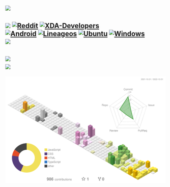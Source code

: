 [![](https://readme-typing-svg.herokuapp.com?duration=3000&lines=Hello!;Welcome+to+my+profile!;Check+out+my+repo+;Look+at+my+stats+below+%F0%9F%91%87+)](https://thepiguy3141.github.io)  
---
[![](https://dcbadge.vercel.app/api/shield/777662985165864980?style=for-the-badge&theme=discord-inverted)](https://thepiguy3141.github.io)
[![Reddit](https://img.shields.io/badge/Reddit-u/ItsGrandPi-%23FF4500.svg?style=for-the-badge&logo=Reddit&logoColor=white)](https://www.reddit.com/u/ItsGrandPi)
[![XDA-Developers](https://img.shields.io/badge/XDA--Developers-ThePiGuy3141-%23AC6E2F.svg?style=for-the-badge&logo=XDA-Developers&logoColor=white)](https://forum.xda-developers.com/m/thepiguy3141.11261259/)  
[![Android](https://img.shields.io/badge/Android-3DDC84?style=for-the-badge&logo=android&logoColor=white)](https://www.android.com)
[![Lineageos](https://img.shields.io/badge/LineageOS-167C80?style=for-the-badge&logo=LineageOS&logoColor=white)](https://lineageos.org/)
[![Ubuntu](https://img.shields.io/badge/Ubuntu-E95420?style=for-the-badge&logo=ubuntu&logoColor=white)](https://ubuntu.com/)
[![Windows](https://img.shields.io/badge/Windows-0078D6?style=for-the-badge&logo=windows&logoColor=white)](https://www.microsoft.com/windows/)  
[![](https://komarev.com/ghpvc/?username=ThePiGuy3141&style=for-the-badge)](https://thepiguy3141.github.io)  
---
[![](https://github-readme-stats.vercel.app/api?username=ThePiGuy3141&show_icons=true&bg_color=00000000&border_color=aaaaaa88&text_color=888888&custom_title=Stats)](https://thepiguy3141.github.io)  
[![](https://github-readme-stats.vercel.app/api/top-langs/?username=ThePiGuy3141&bg_color=00000000&border_color=aaaaaa88&text_color=888888)](https://thepiguy3141.github.io)
---
[![](profile-3d-contrib/profile-customize.svg)](https://thepiguy3141.github.io)
